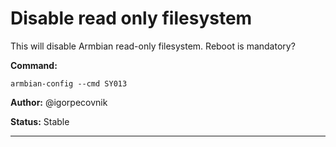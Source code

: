 # Disable read only filesystem
This will disable Armbian read-only filesystem. Reboot is mandatory?


**Command:** 
~~~
armbian-config --cmd SY013
~~~

**Author:** @igorpecovnik

**Status:** Stable



***

